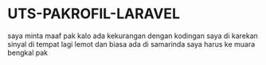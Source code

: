 # UTS-PAKROFIL-LARAVEL
saya minta maaf pak kalo ada kekurangan dengan kodingan saya di karekan sinyal di tempat lagi lemot dan biasa ada di samarinda saya harus ke muara bengkal pak
